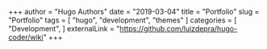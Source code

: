 +++
author = "Hugo Authors"
date = "2019-03-04"
title = "Portfolio"
slug = "Portfolio"
tags = [
    "hugo",
    "development",
    "themes"
]
categories = [
    "Development",
]
externalLink = "https://github.com/luizdepra/hugo-coder/wiki"
+++
